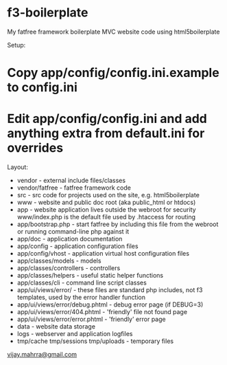 f3-boilerplate
==============

My fatfree framework boilerplate MVC website code using html5boilerplate

Setup:
# Copy app/config/config.ini.example to config.ini
# Edit app/config/config.ini and add anything extra from default.ini for overrides

Layout:

* vendor - external include files/classes
* vendor/fatfree - fatfree framework code
* src - src code for projects used on the site, e.g. html5boilerplate
* www - website and public doc root (aka public_html or htdocs)
* app - website application lives outside the webroot for security www/index.php is the default file used by .htaccess for routing
* app/bootstrap.php - start fatfree by including this file from the webroot or running command-line php against it
* app/doc - application documentation
* app/config - application configuration files
* app/config/vhost - application virtual host configuration files
* app/classes/models - models
* app/classes/controllers - controllers
* app/classes/helpers - useful static helper functions
* app/classes/cli - command line script classes
* app/ui/views/error/ - these files are standard php includes, not f3 templates, used by the error handler function
* app/ui/views/error/debug.phtml - debug error page (if DEBUG=3)
* app/ui/views/error/404.phtml - 'friendly' file not found page
* app/ui/views/error/error.phtml - 'friendly' error page
* data - website data storage
* logs - webserver and application logfiles
* tmp/cache tmp/sessions tmp/uploads - temporary files

vijay.mahrra@gmail.com
